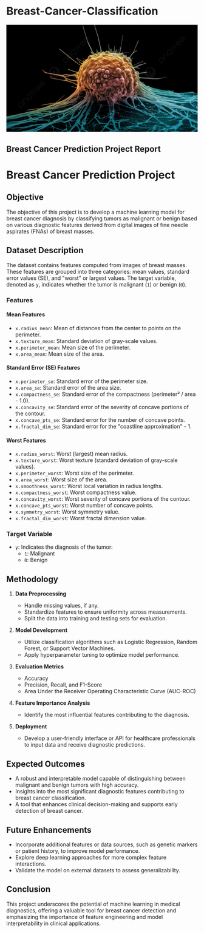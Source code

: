 # Breast-Cancer-Classification
![Breast](A.jpg)
## Breast Cancer Prediction Project Report

# Breast Cancer Prediction Project

## Objective
The objective of this project is to develop a machine learning model for breast cancer diagnosis by classifying tumors as malignant or benign based on various diagnostic features derived from digital images of fine needle aspirates (FNAs) of breast masses.

## Dataset Description
The dataset contains features computed from images of breast masses. These features are grouped into three categories: mean values, standard error values (SE), and "worst" or largest values. The target variable, denoted as `y`, indicates whether the tumor is malignant (`1`) or benign (`0`).

### Features
#### Mean Features
- `x.radius_mean`: Mean of distances from the center to points on the perimeter.
- `x.texture_mean`: Standard deviation of gray-scale values.
- `x.perimeter_mean`: Mean size of the perimeter.
- `x.area_mean`: Mean size of the area.

#### Standard Error (SE) Features
- `x.perimeter_se`: Standard error of the perimeter size.
- `x.area_se`: Standard error of the area size.
- `x.compactness_se`: Standard error of the compactness (perimeter² / area - 1.0).
- `x.concavity_se`: Standard error of the severity of concave portions of the contour.
- `x.concave_pts_se`: Standard error for the number of concave points.
- `x.fractal_dim_se`: Standard error for the "coastline approximation" - 1.

#### Worst Features
- `x.radius_worst`: Worst (largest) mean radius.
- `x.texture_worst`: Worst texture (standard deviation of gray-scale values).
- `x.perimeter_worst`: Worst size of the perimeter.
- `x.area_worst`: Worst size of the area.
- `x.smoothness_worst`: Worst local variation in radius lengths.
- `x.compactness_worst`: Worst compactness value.
- `x.concavity_worst`: Worst severity of concave portions of the contour.
- `x.concave_pts_worst`: Worst number of concave points.
- `x.symmetry_worst`: Worst symmetry value.
- `x.fractal_dim_worst`: Worst fractal dimension value.

### Target Variable
- `y`: Indicates the diagnosis of the tumor:
  - `1`: Malignant
  - `0`: Benign

## Methodology
1. **Data Preprocessing**
   - Handle missing values, if any.
   - Standardize features to ensure uniformity across measurements.
   - Split the data into training and testing sets for evaluation.

2. **Model Development**
   - Utilize classification algorithms such as Logistic Regression, Random Forest, or Support Vector Machines.
   - Apply hyperparameter tuning to optimize model performance.

3. **Evaluation Metrics**
   - Accuracy
   - Precision, Recall, and F1-Score
   - Area Under the Receiver Operating Characteristic Curve (AUC-ROC)

4. **Feature Importance Analysis**
   - Identify the most influential features contributing to the diagnosis.

5. **Deployment**
   - Develop a user-friendly interface or API for healthcare professionals to input data and receive diagnostic predictions.

## Expected Outcomes
- A robust and interpretable model capable of distinguishing between malignant and benign tumors with high accuracy.
- Insights into the most significant diagnostic features contributing to breast cancer classification.
- A tool that enhances clinical decision-making and supports early detection of breast cancer.

## Future Enhancements
- Incorporate additional features or data sources, such as genetic markers or patient history, to improve model performance.
- Explore deep learning approaches for more complex feature interactions.
- Validate the model on external datasets to assess generalizability.

## Conclusion
This project underscores the potential of machine learning in medical diagnostics, offering a valuable tool for breast cancer detection and emphasizing the importance of feature engineering and model interpretability in clinical applications.


